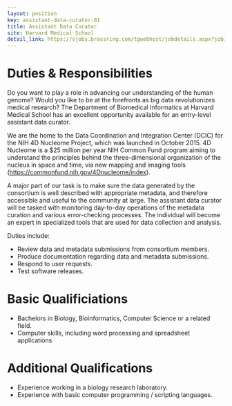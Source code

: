 ```yaml
---
layout: position
key: assistant-data-curator-01
title: Assistant Data Curator
site: Harvard Medical School 
detail_link: https://sjobs.brassring.com/tgwebhost/jobdetails.aspx?jobId=1192537&PartnerId=25240&SiteId=5341&type=mail
---
```

# Duties & Responsibilities
Do you want to play a role in advancing our understanding of the human genome? Would you like to be at the forefronts as big data revolutionizes medical research? The Department of Biomedical Informatics at Harvard Medical School has an excellent opportunity available for an entry-level assistant data curator. 

We are the home to the Data Coordination and Integration Center (DCIC) for the NIH 4D Nucleome Project, which was launched in October 2015. 4D Nucleome is a $25 million per year NIH Common Fund program aiming to understand the principles behind the three-dimensional organization of the nucleus in space and time, via new mapping and imaging tools (https://commonfund.nih.gov/4Dnucleome/index). 

A major part of our task is to make sure the data generated by the consortium is well described with appropriate metadata, and therefore accessible and useful to the community at large. The assistant data curator will be tasked with monitoring day-to-day operations of the metadata curation and various error-checking processes. The individual will become an expert in specialized tools that are used for data collection and analysis.

Duties include:
- Review data and metadata submissions from consortium members.
- Produce documentation regarding data and metadata submissions.
- Respond to user requests.
- Test software releases.

# Basic Qualificiations
- Bachelors in Biology, Bioinformatics, Computer Science or a related field. 
- Computer skills, including word processing and spreadsheet applications

# Additional Qualifications
- Experience working in a biology research laboratory. 
- Experience with basic computer programming / scripting languages.
